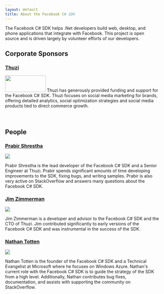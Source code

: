 ```yaml
---
layout: default
title: About the Facebook C# SDK
---
```


The Facebook C# SDK helps .Net developers build web, desktop, and phone applications that integrate with Facebook. This project is open source and is driven largely by volunteer efforts of our developers. 

## Corporate Sponsors
<div class="person" style="padding-bottom: 35px;">
<h3><a href="http://www.thuzi.com">Thuzi</a></h3>
<a href="http://www.thuzi.com"><img src="http://www.thuzi.com/wp-content/themes/twentytenthuzi/images/thuzi_logo.png" height="54px" width="133px" /></a>
Thuzi has generously provided funding and support for the Facebook C# SDK. Thuzi focuses on social media marketing for brands, offering detailed analytics, social optimization strategies and social media products tied to direct commerce growth. 
</div>

## People
<div class="person">
<h3><a href="http://prabir.me">Prabir Shrestha</a></h3>
<a href="http://prabir.me"><img src="http://www.gravatar.com/avatar/08580f0e341ffc9146050ac8d368a8e2.png?s=150" /></a>
<p>Prabir Shrestha is the lead developer of the Facebook C# SDK and a Senior Engineer at Thuzi. Prabir spends significant amounts of time developing improvements to the SDK, fixing bugs, and writing samples. Prabir is also very active on StackOverflow and answers many questions about the Facebook C# SDK.</p>
</div>

<div class="person">
<h3><a href="http://jimzimmerman.com">Jim Zimmerman</a></h3>
<a href="http://jimzimmerman.com"><img src="http://www.gravatar.com/avatar/dbcee87da29d2e3a40a992b033f2ca62.png?s=150" /></a>
<p>Jim Zimmerman is a developer and advisor to the Facebook C# SDK and the CTO of Thuzi. Jim contributed significantly to early versions of the Facebook C# SDK and was instrumental in the success of the SDK.</p> 
</div>

<div class="person">
<h3><a href="http://ntotten.com">Nathan Totten</a></h3>
<a href="http://ntotten.com"><img src="http://www.gravatar.com/avatar/d48b998c2dce49ca309710eba498c562.png?s=150" /></a>
<p>Nathan Totten is the founder of the Facebook C# SDK and a Technical Evangelist at Microsoft where he focuses on Windows Azure. Nathan's current role with the Facebook C# SDK is to guide the strategy of the SDK from a high level. Additionally, Nathan contributes bug fixes, documentation, and assists with supporting the community on StackOverflow.</p>
</div>